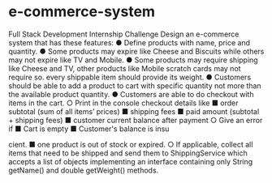 # e-commerce-system
Full Stack Development Internship Challenge
Design an e-commerce system that has these features:
● Define products with name, price and quantity.
● Some products may expire like Cheese and Biscuits while
others may not expire like TV and Mobile.
● Some products may require shipping like Cheese and TV, other
products like Mobile scratch cards may not require so. every
shippable item should provide its weight.
● Customers should be able to add a product to cart with
specific quantity not more than the available product quantity.
● Customers are able to do checkout with items in the cart.
○ Print in the console checkout details like
■ order subtotal (sum of all items’ prices)
■ shipping fees
■ paid amount (subtotal + shipping fees)
■ customer current balance after payment
○ Give an error if
■ Cart is empty
■ Customer's balance is insu

cient.
■ one product is out of stock or expired.
○ If applicable, collect all items that need to be shipped and
send them to ShippingService which accepts a list of
objects implementing an interface containing only String
getName() and double getWeight() methods.
